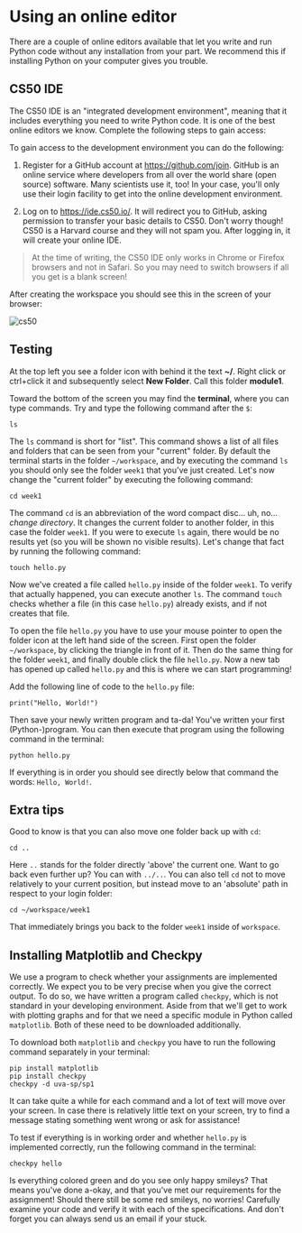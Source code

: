 # Using an online editor

There are a couple of online editors available that let you write and run Python code without any installation from your part. We recommend this if installing Python on your computer gives you trouble.

## CS50 IDE

The CS50 IDE is an "integrated development environment", meaning that it includes everything you need to write Python code. It is one of the best online editors we know. Complete the following steps to gain access:

To gain access to the development environment you can do the following:

1. Register for a GitHub account at <https://github.com/join>. GitHub is an online service where developers from all over the world share (open source) software. Many scientists use it, too! In your case, you'll only use their login facility to get into the online development environment.

2. Log on to <https://ide.cs50.io/>. It will redirect you to GitHub, asking permission to transfer your basic details to CS50. Don't worry though! CS50 is a Harvard course and they will not spam you. After logging in, it will create your online IDE.

> At the time of writing, the CS50 IDE only works in Chrome or Firefox browsers and not in Safari. So you may need to switch browsers if all you get is a blank screen!

After creating the workspace you should see this in the screen of your browser:

![cs50](cs50.png)

## Testing

At the top left you see a folder icon with behind it the text **~/**. Right click or ctrl+click it and subsequently select **New Folder**. Call this folder **module1**.

Toward the bottom of the screen you may find the **terminal**, where you can type commands. Try and type the following command after the `$`:

    ls

The `ls` command is short for "list". This command shows a list of all files and folders that can be seen from your "current" folder. By default the terminal starts in the folder `~/workspace`, and by executing the command `ls` you should only see the folder `week1` that you've just created. Let's now change the "current folder" by executing the following command:

    cd week1

The command `cd` is an abbreviation of the word compact disc... uh, no... *change directory*. It changes the current folder to another folder, in this case the folder `week1`. If you were to execute `ls` again, there would be no results yet (so you will be shown no visible results). Let's change that fact by running the following command:

    touch hello.py

Now we've created a file called `hello.py` inside of the folder `week1`. To verify that actually happened, you can execute another `ls`. The command `touch` checks whether a file (in this case `hello.py`) already exists, and if not creates that file.

To open the file `hello.py` you have to use your mouse pointer to open the folder icon at the left hand side of the screen. First open the folder `~/workspace`, by clicking the triangle in front of it. Then do the same thing for the folder `week1`, and finally double click the file `hello.py`. Now a new tab has opened up called `hello.py` and this is where we can start programming!

Add the following line of code to the `hello.py` file:

    print("Hello, World!")

Then save your newly written program and ta-da! You've written your first (Python-)program. You can then execute that program using the following command in the terminal:

    python hello.py

If everything is in order you should see directly below that command the words: `Hello, World!`.

## Extra tips

Good to know is that you can also move one folder back up with `cd`:

    cd ..

Here `..` stands for the folder directly 'above' the current one. Want to go back even further up? You can with `../..`. You can also tell `cd` not to move relatively to your current position, but instead move to an 'absolute' path in respect to your login folder:

    cd ~/workspace/week1

That immediately brings you back to the folder `week1` inside of `workspace`.

## Installing Matplotlib and Checkpy

We use a program to check whether your assignments are implemented correctly. We expect you to be very precise when you give the correct output. To do so, we have written a program called `checkpy`, which is not standard in your developing environment. Aside from that we'll get to work with plotting graphs and for that we need a specific module in Python called `matplotlib`. Both of these need to be downloaded additionally.

To download both `matplotlib` and `checkpy` you have to run the following command separately in your terminal:

    pip install matplotlib
    pip install checkpy
    checkpy -d uva-sp/sp1

It can take quite a while for each command and a lot of text will move over your screen. In case there is relatively little text on your screen, try to find a message stating something went wrong or ask for assistance! 

To test if everything is in working order and whether `hello.py` is implemented correctly, run the following command in the terminal:

    checkpy hello

Is everything colored green and do you see only happy smileys? That means you've done a-okay, and that you've met our requirements for the assignment! Should there still be some red smileys, no worries! Carefully examine your code and verify it with each of the specifications. And don't forget you can always send us an email if your stuck.

